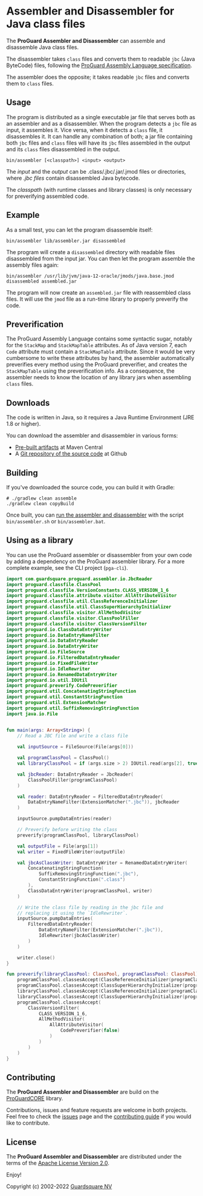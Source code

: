 # Assembler and Disassembler for Java class files

The **ProGuard Assembler and Disassembler** can assemble and disassemble
Java class files.

The disassembler takes `class` files and converts them to readable `jbc`
(Java ByteCode) files, following the [ProGuard Assembly Language
specification](docs/md/specification.md).

The assembler does the opposite; it takes readable `jbc` files and
converts them to `class` files.

## Usage

The program is distributed as a single executable jar file that serves both as
an assembler and as a disassembler. When the program detects a `jbc` file as
input, it assembles it. Vice versa, when it detects a `class` file, it
disassembles it. It can handle any combination of both; a jar file containing
both `jbc` files and `class` files will have its `jbc` files assembled in the
output and its `class` files disassembled in the output.

    bin/assembler [<classpath>] <input> <output>

The _input_ and the _output_ can be .class/.jbc/.jar/.jmod files or
directories, where  _.jbc files_ contain disassembled Java bytecode.

The _classpath_ (with runtime classes and library classes) is only necessary
for preverifying assembled code.

## Example

As a small test, you can let the program disassemble itself:

    bin/assembler lib/assembler.jar disassembled

The program will create a `disassembled` directory with readable files
disassembled from the input jar. You can then let the program assemble the
assembly files again:

    bin/assembler /usr/lib/jvm/java-12-oracle/jmods/java.base.jmod disassembled assembled.jar

The program will now create an `assembled.jar` file with reassembled class
files. It will use the `jmod` file as a run-time library to properly preverify
the code.

## Preverification

The ProGuard Assembly Language contains some syntactic sugar, notably for the
`StackMap` and `StackMapTable` attributes. As of Java version 7, each `Code`
attribute must contain a `StackMapTable` attribute. Since it would be very
cumbersome to write these attributes by hand, the assembler automatically
preverifies every method using the ProGuard preverifier, and creates the
`StackMapTable` using the preverification info. As a consequence, the
assembler needs to know the location of any library jars when assembling
`class` files.

## Downloads

The code is written in Java, so it requires a Java Runtime Environment
(JRE 1.8 or higher).

You can download the assembler and disassembler in various forms:

- [Pre-built artifacts](https://search.maven.org/search?q=g:com.guardsquare) at Maven Central
- A [Git repository of the source code](https://github.com/Guardsquare/proguard-assembler) at Github

## Building

If you've downloaded the source code, you can build it with Gradle:

    # ./gradlew clean assemble
    ./gradlew clean copyBuild

Once built, you can [run the assembler and disassembler](index.md) with the
script `bin/assembler.sh` or `bin/assembler.bat`.

## Using as a library

You can use the ProGuard assembler or disassembler from your own code by
adding a dependency on the ProGuard assembler library. For a more complete
example, see the CLI project (`pga-cli`).

```kotlin
import com.guardsquare.proguard.assembler.io.JbcReader
import proguard.classfile.ClassPool
import proguard.classfile.VersionConstants.CLASS_VERSION_1_6
import proguard.classfile.attribute.visitor.AllAttributeVisitor
import proguard.classfile.util.ClassReferenceInitializer
import proguard.classfile.util.ClassSuperHierarchyInitializer
import proguard.classfile.visitor.AllMethodVisitor
import proguard.classfile.visitor.ClassPoolFiller
import proguard.classfile.visitor.ClassVersionFilter
import proguard.io.ClassDataEntryWriter
import proguard.io.DataEntryNameFilter
import proguard.io.DataEntryReader
import proguard.io.DataEntryWriter
import proguard.io.FileSource
import proguard.io.FilteredDataEntryReader
import proguard.io.FixedFileWriter
import proguard.io.IdleRewriter
import proguard.io.RenamedDataEntryWriter
import proguard.io.util.IOUtil
import proguard.preverify.CodePreverifier
import proguard.util.ConcatenatingStringFunction
import proguard.util.ConstantStringFunction
import proguard.util.ExtensionMatcher
import proguard.util.SuffixRemovingStringFunction
import java.io.File


fun main(args: Array<String>) {
    // Read a JBC file and write a class file
 
    val inputSource = FileSource(File(args[0]))

    val programClassPool = ClassPool()
    val libraryClassPool = if (args.size > 2) IOUtil.read(args[2], true) else ClassPool()

    val jbcReader: DataEntryReader = JbcReader(
        ClassPoolFiller(programClassPool)
    )

    val reader: DataEntryReader = FilteredDataEntryReader(
        DataEntryNameFilter(ExtensionMatcher(".jbc")), jbcReader
    )

    inputSource.pumpDataEntries(reader)

    // Preverify before writing the class
    preverify(programClassPool, libraryClassPool)

    val outputFile = File(args[1])
    val writer = FixedFileWriter(outputFile)

    val jbcAsClassWriter: DataEntryWriter = RenamedDataEntryWriter(
        ConcatenatingStringFunction(
            SuffixRemovingStringFunction(".jbc"),
            ConstantStringFunction(".class")
        ),
        ClassDataEntryWriter(programClassPool, writer)
    )

    // Write the class file by reading in the jbc file and 
    // replacing it using the `IdleRewriter`.
    inputSource.pumpDataEntries(
        FilteredDataEntryReader(
            DataEntryNameFilter(ExtensionMatcher(".jbc")),
            IdleRewriter(jbcAsClassWriter)
        )
    )

    writer.close()
}

fun preverify(libraryClassPool: ClassPool, programClassPool: ClassPool) {
    programClassPool.classesAccept(ClassReferenceInitializer(programClassPool, libraryClassPool))
    programClassPool.classesAccept(ClassSuperHierarchyInitializer(programClassPool, libraryClassPool))
    libraryClassPool.classesAccept(ClassReferenceInitializer(programClassPool, libraryClassPool))
    libraryClassPool.classesAccept(ClassSuperHierarchyInitializer(programClassPool, libraryClassPool))
    programClassPool.classesAccept(
        ClassVersionFilter(
            CLASS_VERSION_1_6,
            AllMethodVisitor(
                AllAttributeVisitor(
                    CodePreverifier(false)
                )
            )
        )
    )
}
```


## Contributing

The **ProGuard Assembler and Disassembler** are build on the
[ProGuardCORE](https://github.com/Guardsquare/proguard-core) library.

Contributions, issues and feature requests are welcome in both projects.
Feel free to check the [issues](issues) page and the [contributing
guide](CONTRIBUTING.md) if you would like to contribute.

## License

The **ProGuard Assembler and Disassembler** are distributed under the terms of
the [Apache License Version 2.0](LICENSE).

Enjoy!

Copyright (c) 2002-2022 [Guardsquare NV](https://www.guardsquare.com/)

